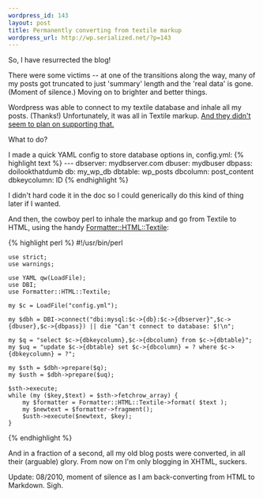 ```yaml
--- 
wordpress_id: 143
layout: post
title: Permanently converting from textile markup
wordpress_url: http://wp.serialized.net/?p=143
---
```

So, I have resurrected the blog!

There were some victims -- at one of the transitions along the way, many of my posts got truncated to just 'summary' length and the 'real data' is gone. (Moment of silence.) Moving on to brighter and better things.

Wordpress was able to connect to my textile database and inhale all my posts. (Thanks!) Unfortunately, it was all in Textile markup. <a href="http://faq.wordpress.com/2006/04/20/markdown-textile/">And they didn't seem to plan on supporting that.</a> 

What to do? 

I made a quick YAML config to store database options in, config.yml:
{% highlight text %}
    ---
    dbserver: mydbserver.com
    dbuser: mydbuser
    dbpass: doilookthatdumb
    db: my_wp_db
    dbtable: wp_posts
    dbcolumn: post_content
    dbkeycolumn: ID 
{% endhighlight %}

I didn't hard code it in the doc so I could generically do this kind of thing later if I wanted.

And then, the cowboy perl to inhale the markup and go from Textile to HTML, using the handy <a href="http://search.cpan.org/~kjetilk/Formatter-HTML-Textile-0.7/lib/Formatter/HTML/Textile.pm">Formatter::HTML::Textile</a>:

{% highlight perl %}
    #!/usr/bin/perl

    use strict;
    use warnings;

    use YAML qw(LoadFile);
    use DBI;
    use Formatter::HTML::Textile;

    my $c = LoadFile("config.yml");

    my $dbh = DBI->connect("dbi:mysql:$c->{db}:$c->{dbserver}",$c->{dbuser},$c->{dbpass}) || die "Can't connect to database: $!\n";

    my $q = "select $c->{dbkeycolumn},$c->{dbcolumn} from $c->{dbtable}";
    my $uq = "update $c->{dbtable} set $c->{dbcolumn} = ? where $c->{dbkeycolumn} = ?";

    my $sth = $dbh->prepare($q);
    my $usth = $dbh->prepare($uq);

    $sth->execute;
    while (my ($key,$text) = $sth->fetchrow_array) {
        my $formatter = Formatter::HTML::Textile->format( $text );
        my $newtext = $formatter->fragment();
        $usth->execute($newtext, $key);
    }
{% endhighlight %}

And in a fraction of a second, all my old blog posts were converted, in all their (arguable) glory. From now on I'm only blogging in XHTML, suckers.

Update: 08/2010, moment of silence as I am back-converting from HTML to Markdown. Sigh.
